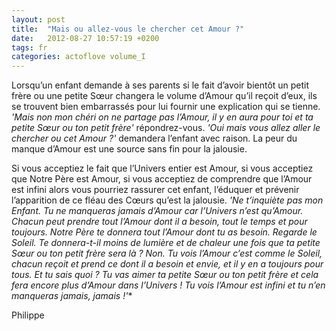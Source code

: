 ```yaml
---
layout: post
title:  "Mais ou allez-vous le chercher cet Amour ?"
date:   2012-08-27 10:57:19 +0200
tags: fr
categories: actoflove volume_I
---
```

Lorsqu’un enfant demande à ses parents si le fait d’avoir bientôt un petit frère ou une petite Sœur changera le volume d’Amour qu’il reçoit d’eux, ils se trouvent bien embarrassés pour lui fournir une explication qui se tienne. *'Mais non mon chéri on ne partage pas l’Amour, il y en aura pour toi et ta petite Sœur ou ton petit frère'* répondrez-vous. *'Oui mais vous allez aller le chercher ou cet Amour ?'* demandera l’enfant avec raison. La peur du manque d’Amour est une source sans fin pour la jalousie.

Si vous acceptiez le fait que l’Univers entier est Amour, si vous acceptiez que Notre Père est Amour, si vous acceptiez de comprendre que l’Amour est infini alors vous pourriez rassurer cet enfant, l’éduquer et prévenir l’apparition de ce fléau des Cœurs qu’est la jalousie. *'Ne t’inquiète pas mon Enfant. Tu ne manqueras jamais d’Amour car l’Univers n’est qu’Amour. Chacun peut prendre tout l’Amour dont il a besoin, tout le temps et pour toujours. Notre Père te donnera tout l’Amour dont tu as besoin. Regarde le Soleil. Te donnera-t-il moins de lumière et de chaleur une fois que ta petite Sœur ou ton petit frère sera là ? Non. Tu vois l’Amour c’est comme le Soleil, chacun reçoit et prend ce dont il a besoin et envie, et il y en a toujours pour tous. Et tu sais quoi ? Tu vas aimer ta petite Sœur ou ton petit frère et cela fera encore plus d’Amour dans l’Univers ! Tu vois l’Amour est infini et tu n’en manqueras jamais, jamais !'**

Philippe


<!-- 
Ce(tte) œuvre est mise à disposition selon les termes de la Licence Creative Commons Attribution - Pas d’Utilisation Commerciale 4.0 International.
-->